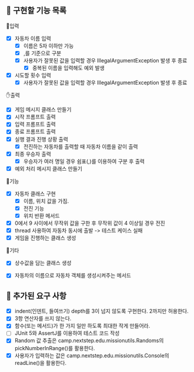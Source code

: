 ## 📝 구현할 기능 목록
👊입력
- [x] 자동차 이름 입력
  - [x] 이름은 5자 이하만 가능
  - [x] ,를 기준으로 구분
  - [x] 사용자가 잘못된 값을 입력할 경우 IllegalArgumentException 발생 후 종료
    - [x] 중복된 이름을 입력해도 예외 발생
- [x] 시도할 횟수 입력
  - [x] 사용자가 잘못된 값을 입력할 경우 IllegalArgumentException 발생 후 종료

✋출력
- [x] 게임 메시지 클래스 만들기
- [x] 시작 프롬프트 출력
- [x] 입력 프롬프트 출력
- [x] 종료 프롬프트 출력
- [x] 실행 결과 진행 상황 출력
  - [x] 전진하는 자동차를 출력할 때 자동차 이름을 같이 출력
- [x] 최종 우승자 출력
  - [x] 우승자가 여러 명일 경우 쉼표(,)를 이용하여 구분 후 출력
- [x] 예외 처리 메시지 클래스 만들기

🚗기능
- [x] 자동차 클래스 구현
  - [x] 이름, 위치 값을 가짐.
  - [x] 전진 기능
  - [x] 위치 반환 메서드
- [x] 0에서 9 사이에서 무작위 값을 구한 후 무작위 값이 4 이상일 경우 전진
- [x] thread 사용하여 자동차 동시에 출발 -> 테스트 케이스 실패
- [x] 게임을 진행하는 클래스 생성

🎸기타
- [x] 상수값을 담는 클래스 생성
- [x] 자동차의 이름으로 자동차 객체를 생성시켜주는 메서드


## 💯 추가된 요구 사항
- [x] indent(인덴트, 들여쓰기) depth를 3이 넘지 않도록 구현한다. 2까지만 허용한다.
- [x] 3항 연산자를 쓰지 않는다.
- [x] 함수(또는 메서드)가 한 가지 일만 하도록 최대한 작게 만들어라.
- [ ] JUnit 5와 AssertJ를 이용하여 테스트 코드 작성
- [x] Random 값 추출은 camp.nextstep.edu.missionutils.Randoms의 pickNumberInRange()를 활용한다.
- [x] 사용자가 입력하는 값은 camp.nextstep.edu.missionutils.Console의 readLine()을 활용한다.